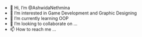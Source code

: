 - 👋 Hi, I’m @AshwidaNethmina
- 👀 I’m interested in Game Development and Graphic Designing
- 🌱 I’m currently learning OOP
- 💞️ I’m looking to collaborate on ...
- 📫 How to reach me ...

<!---
AshwidaNethmina/AshwidaNethmina is a ✨ special ✨ repository because its `README.md` (this file) appears on your GitHub profile.
You can click the Preview link to take a look at your changes.
--->
